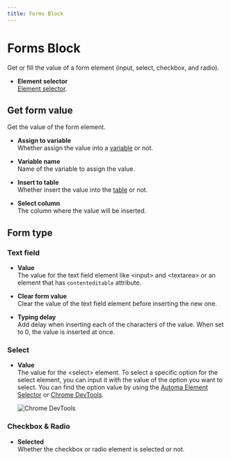 ```yaml
---
title: Forms Block
---
```


# Forms Block

Get or fill the value of a form element (input, select, checkbox, and radio).

- **Element selector** <br>
	[Element selector](../workflow/element-selector.md).

## Get form value
Get the value of the form element.

- **Assign to variable** <br>
	Whether assign the value into a [variable](../workflow/variables.md) or not.

- **Variable name** <br>
	Name of the variable to assign the value.

- **Insert to table** <br>
	Whether insert the value into the [table](../workflow/table.md) or not.

- **Select column** <br>
	The column where the value will be inserted.


## Form type

### Text field

- **Value** <br>
	The value for the text field element like \<input> and \<textarea> or an element that has `contenteditable` attribute.

- **Clear form value** <br>
	Clear the value of the text field element before inserting the new one.

- **Typing delay** <br>
	Add delay when inserting each of the characters of the value. When set to 0, the value is inserted at once.

### Select

- **Value** <br>
	The value for the \<select> element. To select a specific option for the select element, you can input it with the value of the option you want to select. You can find the option value by using the [Automa Element Selector](../workflow/element-selector.md) or [Chrome DevTools](https://developer.chrome.com/docs/devtools/).

	![Chrome DevTools](https://s3.ap-southeast-1.amazonaws.com/automa-pub/i/2024/12/02/18e1sr-pr.png)

### Checkbox & Radio

- **Selected** <br>
	Whether the checkbox or radio element is selected or not.

<!--@include: ../parts/blocks-interaction-note.md-->